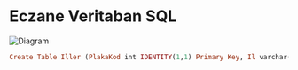 # Eczane Veritaban SQL


![Diagram](https://user-images.githubusercontent.com/116449607/199587416-aff0c96c-5edc-4db0-a6e6-95babbd79c89.png)

```ruby
Create Table Iller (PlakaKod int IDENTITY(1,1) Primary Key, Il varchar(100))
```
